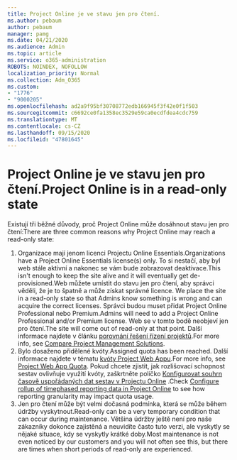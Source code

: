 ```yaml
---
title: Project Online je ve stavu jen pro čtení.
ms.author: pebaum
author: pebaum
manager: pamg
ms.date: 04/21/2020
ms.audience: Admin
ms.topic: article
ms.service: o365-administration
ROBOTS: NOINDEX, NOFOLLOW
localization_priority: Normal
ms.collection: Adm_O365
ms.custom:
- "1776"
- "9000205"
ms.openlocfilehash: ad2a9f95bf30708772edb166945f3f42e0f1f503
ms.sourcegitcommit: c6692ce0fa1358ec3529e59ca0ecdfdea4cdc759
ms.translationtype: MT
ms.contentlocale: cs-CZ
ms.lasthandoff: 09/15/2020
ms.locfileid: "47801645"
---
```

# <a name="project-online-is-in-a-read-only-state"></a><span data-ttu-id="51a2d-102">Project Online je ve stavu jen pro čtení.</span><span class="sxs-lookup"><span data-stu-id="51a2d-102">Project Online is in a read-only state</span></span>

<span data-ttu-id="51a2d-103">Existují tři běžné důvody, proč Project Online může dosáhnout stavu jen pro čtení:</span><span class="sxs-lookup"><span data-stu-id="51a2d-103">There are three common reasons why Project Online may reach a read-only state:</span></span>

1. <span data-ttu-id="51a2d-104">Organizace mají jenom licenci Projectu Online Essentials.</span><span class="sxs-lookup"><span data-stu-id="51a2d-104">Organizations have a Project Online Essentials license(s) only.</span></span> <span data-ttu-id="51a2d-105">To si nestačí, aby byl web stále aktivní a nakonec se vám bude zobrazovat deaktivace.</span><span class="sxs-lookup"><span data-stu-id="51a2d-105">This isn't enough to keep the site alive and it will eventually get de-provisioned.</span></span><span data-ttu-id="51a2d-106">Web můžete umístit do stavu jen pro čtení, aby správci věděli, že je to špatně a může získat správné licence.</span><span class="sxs-lookup"><span data-stu-id="51a2d-106"> We place the site in a read-only state so that Admins know something is wrong and can acquire the correct licenses.</span></span> <span data-ttu-id="51a2d-107">Správci budou muset přidat Project Online Professional nebo Premium.</span><span class="sxs-lookup"><span data-stu-id="51a2d-107">Admins will need to add a Project Online Professional and/or Premium license.</span></span> <span data-ttu-id="51a2d-108">Web se v tomto bodě neobjeví jen pro čtení.</span><span class="sxs-lookup"><span data-stu-id="51a2d-108">The site will come out of read-only at that point.</span></span> <span data-ttu-id="51a2d-109">Další informace najdete v článku [porovnání řešení řízení projektů](https://products.office.com/project/compare-microsoft-project-management-software?tab=1).</span><span class="sxs-lookup"><span data-stu-id="51a2d-109">For more info, see [Compare Project Management Solutions](https://products.office.com/project/compare-microsoft-project-management-software?tab=1).</span></span>
2. <span data-ttu-id="51a2d-110">Bylo dosaženo přidělené kvóty.</span><span class="sxs-lookup"><span data-stu-id="51a2d-110">Assigned quota has been reached.</span></span> <span data-ttu-id="51a2d-111">Další informace najdete v tématu [kvóty Project Web Appu](https://docs.microsoft.com/projectonline/tune-project-online-performance#project-web-app-quota).</span><span class="sxs-lookup"><span data-stu-id="51a2d-111">For more info, see [Project Web App Quota](https://docs.microsoft.com/projectonline/tune-project-online-performance#project-web-app-quota).</span></span> <span data-ttu-id="51a2d-112">Pokud chcete zjistit, jak rozlišovací schopnost sestav ovlivňuje využití kvóty, zaškrtněte políčko [Konfigurovat souhrn časově uspořádaných dat sestav v Projectu Online](https://docs.microsoft.com/ProjectOnline/configure-rollup-of-timephased-reporting-data-in-project-online) .</span><span class="sxs-lookup"><span data-stu-id="51a2d-112">Check [Configure rollup of timephased reporting data in Project Online](https://docs.microsoft.com/ProjectOnline/configure-rollup-of-timephased-reporting-data-in-project-online) to see how reporting granularity may impact quota usage.</span></span>
3. <span data-ttu-id="51a2d-113">Jen pro čtení může být velmi dočasná podmínka, která se může během údržby vyskytnout.</span><span class="sxs-lookup"><span data-stu-id="51a2d-113">Read-only can be a very temporary condition that can occur during maintenance.</span></span> <span data-ttu-id="51a2d-114">Většina údržby ještě není pro naše zákazníky dokonce zajistěná a neuvidíte často tuto verzi, ale vyskytly se nějaké situace, kdy se vyskytly krátké doby.</span><span class="sxs-lookup"><span data-stu-id="51a2d-114">Most maintenance is not even noticed by our customers and you will not often see this, but there are times when short periods of read-only are experienced.</span></span>
